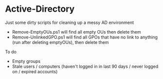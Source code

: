 # Active-Directory
Just some dirty scripts for cleaning up a messy AD environment
- Remove-EmptyOUs.ps1 will find all empty OUs then delete them
- Remove-UnlinkedGPO.ps1 will find all GPOs that have no link to anything (run after deleting emptyOUs), then delete them

To do 
- Empty groups
- Stale users / computers (haven't logged in in last 90 days / never logged on / expired accounts)
